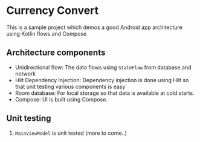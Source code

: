 # Currency Convert

This is a sample project which demos a good Android app architecture using Kotlin flows and Compose

## Architecture components

* Unidirectional flow: The data flows using `StateFlow` from database and network
* Hilt Dependency Injection: Dependency injection is done using Hilt so that unit testing various components is easy
* Room database: For local storage so that data is available at cold starts.
* Compose: UI is built using Compose.

## Unit testing

1. `MainViewModel` is unit tested (more to come..)